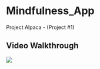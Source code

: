 # Mindfulness_App
Project Alpaca - (Project #1)


## Video Walkthrough
<a href="https://www.loom.com/share/f6f1ac9a9c444159988aa368d2ad2e5a">
   <img style="max-width:300px;" src="https://cdn.loom.com/sessions/thumbnails/f6f1ac9a9c444159988aa368d2ad2e5a-49b56551ad86b177-full-play.gif">
</a>

